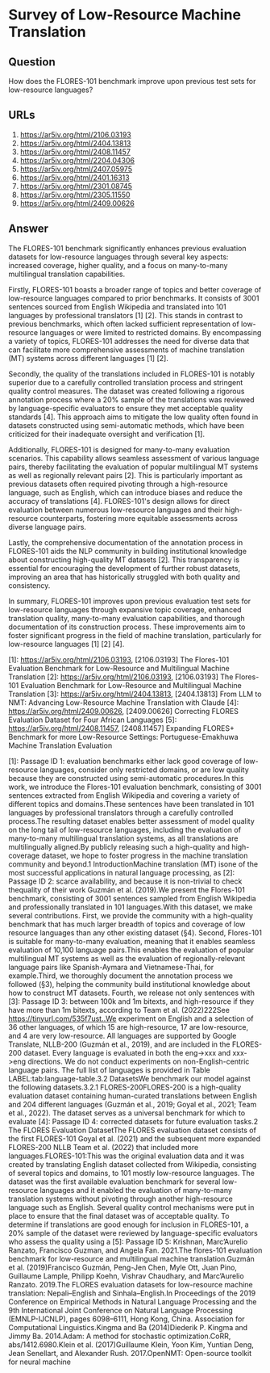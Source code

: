 # Survey of Low-Resource Machine Translation

## Question

How does the FLORES-101 benchmark improve upon previous test sets for low-resource languages?

## URLs

1. https://ar5iv.org/html/2106.03193
2. https://ar5iv.org/html/2404.13813
3. https://ar5iv.org/html/2408.11457
4. https://ar5iv.org/html/2204.04306
5. https://ar5iv.org/html/2407.05975
6. https://ar5iv.org/html/2401.16313
7. https://ar5iv.org/html/2301.08745
8. https://ar5iv.org/html/2305.11550
9. https://ar5iv.org/html/2409.00626

## Answer

The FLORES-101 benchmark significantly enhances previous evaluation datasets for low-resource languages through several key aspects: increased coverage, higher quality, and a focus on many-to-many multilingual translation capabilities.

Firstly, FLORES-101 boasts a broader range of topics and better coverage of low-resource languages compared to prior benchmarks. It consists of 3001 sentences sourced from English Wikipedia and translated into 101 languages by professional translators [1] [2]. This stands in contrast to previous benchmarks, which often lacked sufficient representation of low-resource languages or were limited to restricted domains. By encompassing a variety of topics, FLORES-101 addresses the need for diverse data that can facilitate more comprehensive assessments of machine translation (MT) systems across different languages [1] [2].

Secondly, the quality of the translations included in FLORES-101 is notably superior due to a carefully controlled translation process and stringent quality control measures. The dataset was created following a rigorous annotation process where a 20% sample of the translations was reviewed by language-specific evaluators to ensure they met acceptable quality standards [4]. This approach aims to mitigate the low quality often found in datasets constructed using semi-automatic methods, which have been criticized for their inadequate oversight and verification [1]. 

Additionally, FLORES-101 is designed for many-to-many evaluation scenarios. This capability allows seamless assessment of various language pairs, thereby facilitating the evaluation of popular multilingual MT systems as well as regionally relevant pairs [2]. This is particularly important as previous datasets often required pivoting through a high-resource language, such as English, which can introduce biases and reduce the accuracy of translations [4]. FLORES-101's design allows for direct evaluation between numerous low-resource languages and their high-resource counterparts, fostering more equitable assessments across diverse language pairs.

Lastly, the comprehensive documentation of the annotation process in FLORES-101 aids the NLP community in building institutional knowledge about constructing high-quality MT datasets [2]. This transparency is essential for encouraging the development of further robust datasets, improving an area that has historically struggled with both quality and consistency.

In summary, FLORES-101 improves upon previous evaluation test sets for low-resource languages through expansive topic coverage, enhanced translation quality, many-to-many evaluation capabilities, and thorough documentation of its construction process. These improvements aim to foster significant progress in the field of machine translation, particularly for low-resource languages [1] [2] [4].

[1]: https://ar5iv.org/html/2106.03193, [2106.03193] The Flores-101 Evaluation Benchmark for Low-Resource and Multilingual Machine Translation
[2]: https://ar5iv.org/html/2106.03193, [2106.03193] The Flores-101 Evaluation Benchmark for Low-Resource and Multilingual Machine Translation
[3]: https://ar5iv.org/html/2404.13813, [2404.13813] From LLM to NMT: Advancing Low-Resource Machine Translation with Claude
[4]: https://ar5iv.org/html/2409.00626, [2409.00626] Correcting FLORES Evaluation Dataset for Four African Languages
[5]: https://ar5iv.org/html/2408.11457, [2408.11457] Expanding FLORES+ Benchmark for more Low-Resource Settings: Portuguese-Emakhuwa Machine Translation Evaluation

[1]: Passage ID 1: evaluation benchmarks either lack good coverage of low-resource languages, consider only restricted domains, or are low quality because they are constructed using semi-automatic procedures.In this work, we introduce the Flores-101 evaluation benchmark, consisting of 3001 sentences extracted from English Wikipedia and covering a variety of different topics and domains.These sentences have been translated in 101 languages by professional translators through a carefully controlled process.The resulting dataset enables better assessment of model quality on the long tail of low-resource languages, including the evaluation of many-to-many multilingual translation systems, as all translations are multilingually aligned.By publicly releasing such a high-quality and high-coverage dataset, we hope to foster progress in the machine translation community and beyond.1 IntroductionMachine translation (MT) isone of the most successful applications in natural language processing, as
[2]: Passage ID 2: scarce availability, and because it is non-trivial to check thequality of their work Guzmán et al. (2019).We present the Flores-101 benchmark, consisting of 3001 sentences sampled from English Wikipedia and professionally translated in 101 languages.With this dataset, we make several contributions. First, we provide the community with a high-quality benchmark that has much larger breadth of topics and coverage of low resource languages than any other existing dataset (§4). Second, Flores-101 is suitable for many-to-many evaluation, meaning that it enables seamless evaluation of 10,100 language pairs.This enables the evaluation of popular multilingual MT systems as well as the evaluation of regionally-relevant language pairs like Spanish-Aymara and Vietnamese-Thai, for example.Third, we thoroughly document the annotation process we followed (§3), helping the community build institutional knowledge about how to construct MT datasets. Fourth, we release not only sentences with
[3]: Passage ID 3: between 100k and 1m bitexts, and high-resource if they have more than 1m bitexts, according to Team et al. (2022)222See https://tinyurl.com/535f7ust..We experiment on English and a selection of 36 other languages, of which 15 are high-resource, 17 are low-resource, and 4 are very low-resource. All languages are supported by Google Translate, NLLB-200 (Guzmán et al., 2019), and are included in the FLORES-200 dataset. Every language is evaluated in both the eng->xxx and xxx->eng directions. We do not conduct experiments on non-English-centric language pairs. The full list of languages is provided in Table LABEL:tab:language-table.3.2 DatasetsWe benchmark our model against the following datasets.3.2.1 FLORES-200FLORES-200 is a high-quality evaluation dataset containing human-curated translations between English and 204 different languages (Guzmán et al., 2019; Goyal et al., 2021; Team et al., 2022). The dataset serves as a universal benchmark for which to evaluate
[4]: Passage ID 4: corrected datasets for future evaluation tasks.2 The FLORES Evaluation DatasetThe FLORES evaluation dataset consists of the first FLORES-101 Goyal et al. (2021) and the subsequent more expanded FLORES-200 NLLB Team et al. (2022) that included more languages.FLORES-101:This was the original evaluation data and it was created by translating English dataset collected from Wikipedia, consisting of several topics and domains, to 101 mostly low-resource languages. The dataset was the first available evaluation benchmark for several low-resource languages and it enabled the evaluation of many-to-many translation systems without pivoting through another high-resource language such as English. Several quality control mechanisms were put in place to ensure that the final dataset was of acceptable quality. To determine if translations are good enough for inclusion in FLORES-101, a 20% sample of the dataset were reviewed by language-specific evaluators who assess the quality using a
[5]: Passage ID 5: Krishnan, Marc’Aurelio Ranzato, Francisco Guzman, and Angela Fan. 2021.The flores-101 evaluation benchmark for low-resource and multilingual machine translation.Guzmán et al. (2019)Francisco Guzmán, Peng-Jen Chen, Myle Ott, Juan Pino, Guillaume Lample, Philipp Koehn, Vishrav Chaudhary, and Marc’Aurelio Ranzato. 2019.The FLORES evaluation datasets for low-resource machine translation: Nepali–English and Sinhala–English.In Proceedings of the 2019 Conference on Empirical Methods in Natural Language Processing and the 9th International Joint Conference on Natural Language Processing (EMNLP-IJCNLP), pages 6098–6111, Hong Kong, China. Association for Computational Linguistics.Kingma and Ba (2014)Diederik P. Kingma and Jimmy Ba. 2014.Adam: A method for stochastic optimization.CoRR, abs/1412.6980.Klein et al. (2017)Guillaume Klein, Yoon Kim, Yuntian Deng, Jean Senellart, and Alexander Rush. 2017.OpenNMT: Open-source toolkit for neural machine